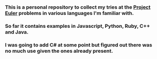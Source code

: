 ### This is a personal repository to collect my tries at the [Project Euler](https://projecteuler.net/) problems in various languages I'm familiar with.
### So far it contains examples in Javascript, Python, Ruby, C++ and Java.
### I was going to add C# at some point but figured out there was no much use given the ones already present.
